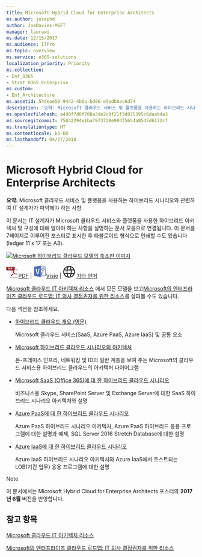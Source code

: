 ```yaml
---
title: Microsoft Hybrid Cloud for Enterprise Architects
ms.author: josephd
author: JoeDavies-MSFT
manager: laurawi
ms.date: 12/15/2017
ms.audience: ITPro
ms.topic: overview
ms.service: o365-solutions
localization_priority: Priority
ms.collection:
- Ent_O365
- Strat_O365_Enterprise
ms.custom:
- Ent_Architecture
ms.assetid: 54deae50-9442-4b6a-bd86-e5edb0ec6d74
description: '요약: Microsoft 클라우드 서비스 및 플랫폼을 사용하는 하이브리드 시나리오와 관련하여 IT 설계자가 파악해야 하는 사항'
ms.openlocfilehash: a4d0f7d0f788a3de2c9f21f3d875395c6daab4a3
ms.sourcegitcommit: 75842294e1ba7973728e984f5654a85d5d6172cf
ms.translationtype: HT
ms.contentlocale: ko-KR
ms.lasthandoff: 04/27/2018
---
```

# <a name="microsoft-hybrid-cloud-for-enterprise-architects"></a>Microsoft Hybrid Cloud for Enterprise Architects

 **요약:** Microsoft 클라우드 서비스 및 플랫폼을 사용하는 하이브리드 시나리오와 관련하여 IT 설계자가 파악해야 하는 사항
  
이 문서는 IT 설계자가 Microsoft 클라우드 서비스와 플랫폼을 사용한 하이브리드 아키텍처 및 구성에 대해 알아야 하는 사항을 설명하는 문서 모음으로 연결됩니다. 이 문서를 7페이지로 이루어진 포스터로 표시한 후 타블로이드 형식으로 인쇄할 수도 있습니다(ledger 11 x 17 또는 A3).
  
[![Microsoft 하이브리드 클라우드 모델의 축소판 이미지](images/Hybrid_Poster/Hybrid_Cloud_Thumbnail.png)](https://www.microsoft.com/download/details.aspx?id=54424
)
  
![PDF 파일](images/Common_Images/PDFIcon.png)[PDF](https://go.microsoft.com/fwlink/p/?linkid=842082) | ![Visio 파일](images/Common_Images/VisioIcon.png)[Visio](https://go.microsoft.com/fwlink/p/?linkid=842083) | ![다른 언어 버전으로 페이지 보기](images/Common_Images/GlobeIcon.png)
[기타 언어](https://www.microsoft.com/download/details.aspx?id=54424)
  
[Microsoft 클라우드 IT 아키텍처 리소스](microsoft-cloud-it-architecture-resources.md) 에서 모든 모델을 보고[Microsoft의 엔터프라이즈 클라우드 로드맵: IT 의사 결정권자를 위한 리소스](https://aka.ms/cloudarchitecture)를 살펴볼 수도 있습니다.
  
다음 섹션을 참조하세요.
  
- [하이브리드 클라우드 개요 (영문)](hybrid-cloud-overview.md)
    
    Microsoft 클라우드 서비스(SaaS, Azure PaaS, Azure IaaS) 및 공통 요소
    
- [Microsoft 하이브리드 클라우드 시나리오의 아키텍처](architecture-of-microsoft-hybrid-cloud-scenarios.md)
    
    온-프레미스 인프라, 네트워킹 및 ID의 일반 계층을 보여 주는 Microsoft의 클라우드 서비스용 하이브리드 클라우드의 아키텍처 다이어그램
    
- [Microsoft SaaS (Office 365)에 대 한 하이브리드 클라우드 시나리오](hybrid-cloud-scenarios-for-microsoft-saas-office-365.md)
    
    비즈니스용 Skype, SharePoint Server 및 Exchange Server에 대한 SaaS 하이브리드 시나리오 아키텍처와 설명
    
- [Azure PaaS에 대 한 하이브리드 클라우드 시나리오](hybrid-cloud-scenarios-for-azure-paas.md)
    
    Azure PaaS 하이브리드 시나리오 아키텍처, Azure PaaS 하이브리드 응용 프로그램에 대한 설명과 예제, SQL Server 2016 Stretch Database에 대한 설명
    
- [Azure IaaS에 대 한 하이브리드 클라우드 시나리오](hybrid-cloud-scenarios-for-azure-iaas.md)
    
    Azure IaaS 하이브리드 시나리오 아키텍처와 Azure IaaS에서 호스트되는 LOB(기간 업무) 응용 프로그램에 대한 설명
    
> [!NOTE]
> 이 문서에서는 Microsoft Hybrid Cloud for Enterprise Architects 포스터의 **2017년 6월** 버전을 반영합니다.
  
## <a name="see-also"></a>참고 항목

[Microsoft 클라우드 IT 아키텍처 리소스](microsoft-cloud-it-architecture-resources.md)

[Microsoft의 엔터프라이즈 클라우드 로드맵: IT 의사 결정권자를 위한 리소스](https://sway.com/FJ2xsyWtkJc2taRD)



